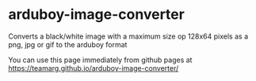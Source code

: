 # arduboy-image-converter
Converts a black/white image with a maximum size op 128x64 pixels as a png, jpg or gif to the arduboy format

You can use this page immediately from github pages at https://teamarg.github.io/arduboy-image-converter/
